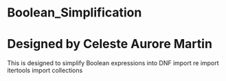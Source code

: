 # Boolean_Simplification
# Designed by Celeste Aurore Martin
This is designed to simplify Boolean expressions into DNF
import re
import itertools
import collections
